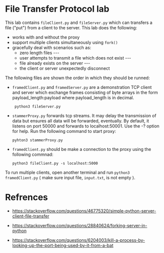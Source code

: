 # File Transfer Protocol lab

This lab contains `fileClient.py` and `fileServer.py` which can transfers a file ("put") from a client to the server. This lab does the following:
* works with and without the proxy
* support multiple clients simultaneously using `fork()`
* gracefully deal with scenarios such as: 
    * zero length files ---
    * user attempts to transmit a file which does not exist ---
    * file already exists on the server ---
    * the client or server unexpectedly disconnect

The following files are shown the order in which they should be runned:
*  `framedClient.py` and `framedServer.py` are a demonstration TCP client and server which exchange frames consisting of byte arrays in the form payload_length:payload where payload_length is in decimal.

        python3 fileServer.py

*   `stammerProxy.py` forwards tcp streams. It may delay the transmission of data but ensures all data will be forwarded, eventually.
   By default,
   it listens on port 50000 and forwards to localhost:50001.  Use the -?
   option for help. Run the following command to start proxy:

        pyhton3 stammerProxy.py

*   `framedClient.py` should be make a connection to the proxy using the following commnad:

        python3 fileClient.py -s localhost:5000

To run multiple clients,  open another terminal and run `python3 framedClient.py` ( make sure input file, `input.txt`, is not empty ).

# Refrences

* https://stackoverflow.com/questions/46775320/simple-python-server-client-file-transfer

* https://stackoverflow.com/questions/28840624/forking-server-in-python

* https://stackoverflow.com/questions/6204003/kill-a-process-by-looking-up-the-port-being-used-by-it-from-a-bat
